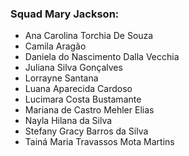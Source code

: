 ### Squad Mary Jackson:

* Ana Carolina Torchia De Souza
* Camila Aragão 
* Daniela do Nascimento Dalla Vecchia
* Juliana Silva Gonçalves
* Lorrayne Santana 
* Luana Aparecida Cardoso
* Lucimara Costa Bustamante
* Mariana de Castro Mehler Elias
* Nayla Hilana da Silva 
* Stefany Gracy Barros da Silva
* Tainá Maria Travassos Mota Martins
